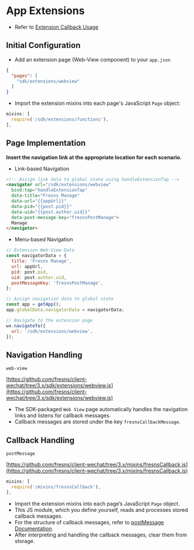 # App Extensions

- Refer to [Extension Callback Usage](../../reference/callback/)

## Initial Configuration

- Add an extension page (Web-View component) to your `app.json`

```json
{
  "pages": [
    "sdk/extensions/webview"
  ]
}
```

- Import the extension mixins into each page's JavaScript `Page` object:

```js
mixins: [
  require('/sdk/extensions/functions'),
],
```

## Page Implementation

**Insert the navigation link at the appropriate location for each scenario.**

- Link-based Navigation

```html
<!-- Assign link data to global state using handleExtensionTap -->
<navigator url="/sdk/extensions/webview"
  bind:tap="handleExtensionTap" 
  data-title="Fresns Manage"
  data-url="{{appUrl}}"
  data-pid="{{post.pid}}"
  data-uid="{{post.author.uid}}"
  data-post-message-key="fresnsPostManage">
  Manage
</navigator>
```

- Menu-based Navigation

```js
// Extension Web-View Data
const navigatorData = {
  title: 'Fresns Manage',
  url: appUrl,
  pid: post.pid,
  uid: post.author.uid,
  postMessageKey: 'fresnsPostManage',
};

// Assign navigation data to global state
const app = getApp();
app.globalData.navigatorData = navigatorData;

// Navigate to the extension page
wx.navigateTo({
  url: '/sdk/extensions/webview',
});
```

## Navigation Handling

`web-view`

[https://github.com/fresns/client-wechat/tree/3.x/sdk/extensions/webview.js](https://github.com/fresns/client-wechat/tree/3.x/sdk/extensions/webview.js)

- The SDK-packaged `Web View` page automatically handles the navigation links and listens for callback messages.
- Callback messages are stored under the key `fresnsCallbackMessage`.

## Callback Handling

`postMessage`

[https://github.com/fresns/client-wechat/tree/3.x/mixins/fresnsCallback.js](https://github.com/fresns/client-wechat/tree/3.x/mixins/fresnsCallback.js)

```js
mixins: [
  require('/mixins/fresnsCallback'),
],
```

- Import the extension mixins into each page’s JavaScript `Page` object.
- This JS module, which you define yourself, reads and processes stored callback messages.
- For the structure of callback messages, refer to [postMessage Documentation](../../reference/callback/index.md#postmessage-intro).
- After interpreting and handling the callback messages, clear them from storage.
